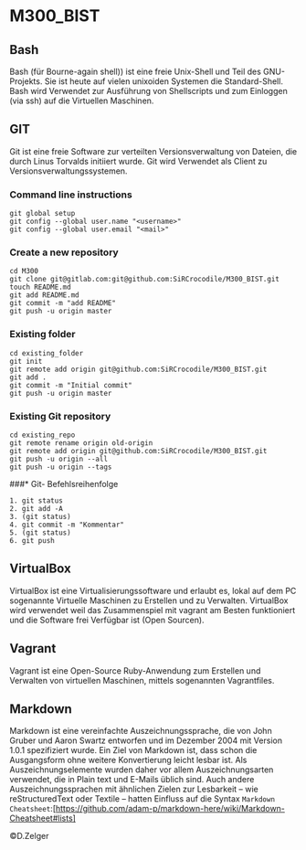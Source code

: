 # M300_BIST

## Bash
Bash (für Bourne-again shell)) ist eine freie Unix-Shell und Teil des GNU-Projekts. Sie ist heute auf vielen unixoiden Systemen die Standard-Shell.
Bash wird Verwendet zur Ausführung von Shellscripts und zum Einloggen (via ssh) auf die Virtuellen Maschinen.

## GIT
Git ist eine freie Software zur verteilten Versionsverwaltung von Dateien, die durch Linus Torvalds initiiert wurde.
Git wird Verwendet als Client zu Versionsverwaltungssystemen.

### Command line instructions
``` shell
git global setup
git config --global user.name "<username>"
git config --global user.email "<mail>"
```

### Create a new repository
```shell
cd M300
git clone git@gitlab.com:git@github.com:SiRCrocodile/M300_BIST.git
touch README.md
git add README.md
git commit -m "add README"
git push -u origin master
```

### Existing folder
```shell
cd existing_folder
git init
git remote add origin git@github.com:SiRCrocodile/M300_BIST.git
git add .
git commit -m "Initial commit"
git push -u origin master
```

### Existing Git repository
```shell
cd existing_repo
git remote rename origin old-origin
git remote add origin git@github.com:SiRCrocodile/M300_BIST.git
git push -u origin --all
git push -u origin --tags
```
###* Git- Befehlsreihenfolge
```shell
1. git status
2. git add -A
3. (git status)
4. git commit -m "Kommentar"
5. (git status)
6. git push
```

## VirtualBox 
VirtualBox ist eine Virtualisierungssoftware und erlaubt es, lokal auf dem PC sogenannte Virtuelle Maschinen zu Erstellen und zu Verwalten.
VirtualBox wird verwendet weil das Zusammenspiel mit vagrant am Besten funktioniert und die Software frei Verfügbar ist (Open Sourcen).

## Vagrant 
Vagrant ist eine Open-Source Ruby-Anwendung zum Erstellen und Verwalten von virtuellen Maschinen, mittels sogenannten Vagrantfiles.

## Markdown
Markdown ist eine vereinfachte Auszeichnungssprache, die von John Gruber und Aaron Swartz entworfen und im Dezember 2004 mit Version 1.0.1 spezifiziert wurde. Ein Ziel von Markdown ist, dass schon die Ausgangsform ohne weitere Konvertierung leicht lesbar ist. Als Auszeichnungselemente wurden daher vor allem Auszeichnungsarten verwendet, die in Plain text und E-Mails üblich sind. Auch andere Auszeichnungssprachen mit ähnlichen Zielen zur Lesbarkeit – wie reStructuredText oder Textile – hatten Einfluss auf die Syntax
`Markdown Cheatsheet`:[https://github.com/adam-p/markdown-here/wiki/Markdown-Cheatsheet#lists]

©D.Zelger
